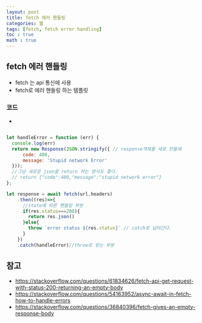 ```yaml
---
layout: post
title: fetch 에러 핸들링
categories: 웹
tags: [fetch, fetch error handling]
toc : true
math : true
---
```


## fetch 에러 핸들링
- fetch 는 api 통신에 사용
- fetch로 에러 핸들링 하는 템플릿

### 코드
- 

```js

let handleError = function (err) {
  console.log(err)
  return new Response(JSON.stringify({ // response객체를 새로 만들때
      code: 400,
      message: 'Stupid network Error'
  }));
  //그냥 새로운 json을 return 하는 방식도 좋다.
  // return {"code":400,"message":"stupid network error"}
};

let response = await fetch(url,headers)
    .then((res)=>{
      //state에 따른 헨들링 부분
      if(res.status===200){
        return res.json()
      }else{
        throw `error status ${res.status}` // catch로 넘어간다.
      }
    })
    .catch(handleError)//throw로 받는 부분
```

## 참고
- https://stackoverflow.com/questions/61834626/fetch-api-get-request-with-status-200-returning-an-empty-body
- https://stackoverflow.com/questions/54163952/async-await-in-fetch-how-to-handle-errors
- https://stackoverflow.com/questions/36840396/fetch-gives-an-empty-response-body